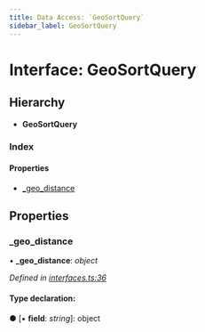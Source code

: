 ```yaml
---
title: Data Access: `GeoSortQuery`
sidebar_label: GeoSortQuery
---
```


# Interface: GeoSortQuery

## Hierarchy

* **GeoSortQuery**

### Index

#### Properties

* [_geo_distance](geosortquery.md#_geo_distance)

## Properties

###  _geo_distance

• **_geo_distance**: *object*

*Defined in [interfaces.ts:36](https://github.com/terascope/teraslice/blob/9dc0f8b8/packages/data-access/src/interfaces.ts#L36)*

#### Type declaration:

● \[▪ **field**: *string*\]: object


